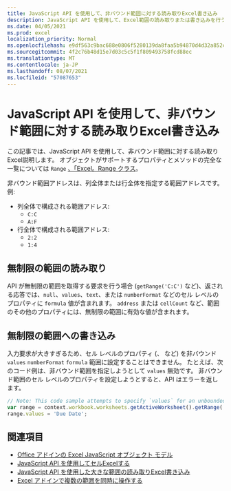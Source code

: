 ```yaml
---
title: JavaScript API を使用して、非バウンド範囲に対する読み取りExcel書き込み
description: JavaScript API を使用して、Excel範囲の読み取りまたは書き込みを行う方法について説明します。
ms.date: 04/05/2021
ms.prod: excel
localization_priority: Normal
ms.openlocfilehash: e9df563c9bac688e0806f5280139da8faa5b94870d4d32a852c919cd7fd03ad0
ms.sourcegitcommit: 4f2c76b48d15e7d03c5c5f1f809493758fcd88ec
ms.translationtype: MT
ms.contentlocale: ja-JP
ms.lasthandoff: 08/07/2021
ms.locfileid: "57087653"
---
```

# <a name="read-or-write-to-an-unbounded-range-using-the-excel-javascript-api"></a>JavaScript API を使用して、非バウンド範囲に対する読み取りExcel書き込み

この記事では、JavaScript API を使用して、非バウンド範囲に対する読み取りExcel説明します。 オブジェクトがサポートするプロパティとメソッドの完全な一覧については `Range` [、「Excel。Range クラス](/javascript/api/excel/excel.range)。

非バウンド範囲アドレスは、列全体または行全体を指定する範囲アドレスです。 例:

- 列全体で構成される範囲アドレス:<ul><li>`C:C`</li><li>`A:F`</li></ul>
- 行全体で構成される範囲アドレス:<ul><li>`2:2`</li><li>`1:4`</li></ul>

## <a name="read-an-unbounded-range"></a>無制限の範囲の読み取り

API が無制限の範囲を取得する要求を行う場合 (`getRange('C:C')` など)、返される応答では、`null`、`values`、`text`、または `numberFormat` などのセル レベルのプロパティに `formula` 値が含まれます。 `address` または `cellCount` など、範囲のその他のプロパティには、無制限の範囲に有効な値が含まれます。

## <a name="write-to-an-unbounded-range"></a>無制限の範囲への書き込み

入力要求が大きすぎるため、セル レベルのプロパティ (、 など) を非バウンド `values` `numberFormat` `formula` 範囲に設定することはできません。 たとえば、次のコード例は、非バウンド範囲を指定しようとして `values` 無効です。 非バウンド範囲のセル レベルのプロパティを設定しようとすると、API はエラーを返します。

```js
// Note: This code sample attempts to specify `values` for an unbounded range, which is not a valid request. The sample will return an error. 
var range = context.workbook.worksheets.getActiveWorksheet().getRange('A:B');
range.values = 'Due Date';
```

## <a name="see-also"></a>関連項目

- [Office アドインの Excel JavaScript オブジェクト モデル](excel-add-ins-core-concepts.md)
- [JavaScript API を使用してセルExcelする](excel-add-ins-cells.md)
- [JavaScript API を使用した大きな範囲の読み取りExcel書き込み](excel-add-ins-ranges-large.md)
- [Excel アドインで複数の範囲を同時に操作する](excel-add-ins-multiple-ranges.md)
